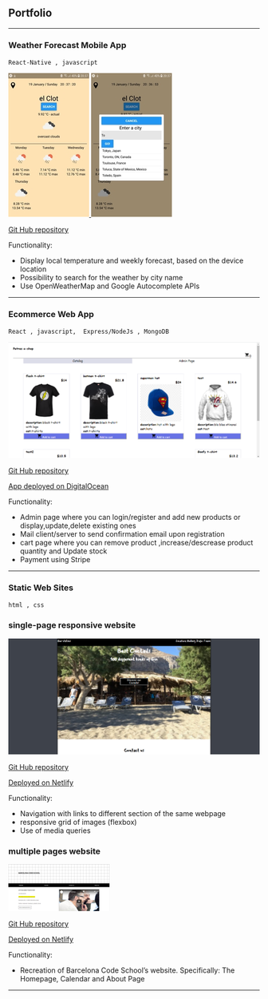 ## Portfolio

---

### Weather Forecast Mobile App
    React-Native , javascript

<a href="https://github.com/petroula861/react_native/tree/master/weatherapp"><img src="images/weatherapp1_x15.jpg?raw=true"/>        <img src="images/weatherapp2x15.jpg?raw=true"/></a>

<a href="https://github.com/petroula861/react_native/tree/master/weatherapp">Git Hub repository</a>

Functionality: 
- Display local temperature and weekly forecast, based on the device location
- Possibility to search for the weather by city name
- Use OpenWeatherMap and Google Autocomplete APIs

---

### Ecommerce Web App
    React , javascript,  Express/NodeJs , MongoDB

<a href="https://github.com/petroula861/02_react_express/tree/master/ecommerce_app"><img src="images/ecommerceapp.png?raw=true"/></a>

<a href="https://github.com/petroula861/02_react_express/tree/master/ecommerce_app">Git Hub repository</a>

<a href="http://188.166.7.202:3000/">App deployed on DigitalOcean</a>

Functionality: 
- Admin page where you can login/register and add new products or display,update,delete existing ones
- Mail client/server to send confirmation email upon registration
- cart page where you can remove product ,increase/descrease product quantity and Update stock
- Payment using Stripe

---

### Static Web Sites
    html , css

### single-page responsive website
  
  <a href="https://htmlproject1.netlify.com/"><img src="images/project1new.png?raw=true"/></a>

  <a href="https://github.com/petroula861/css_html/tree/master/01_singlepage_website">Git Hub repository</a>

  <a href="https://htmlproject1.netlify.com/">Deployed on Netlify</a>
  
  Functionality: 
  - Navigation with links to different section of the same webpage
  - responsive grid of images (flexbox)
  - Use of media queries

### multiple pages website 
   
   <a href="https://htmlproject2.netlify.com/"><img src="images/project2_x15.png?raw=true"/></a>

   <a href="https://github.com/petroula861/css_html/tree/master/02_4_pages_bcs_website">Git Hub repository</a>

   <a href="https://htmlproject2.netlify.com/">Deployed on Netlify</a>
  
  Functionality: 
  - Recreation of Barcelona Code School’s website. Specifically: The Homepage, Calendar and About Page
  
---

<!-- Remove above link if you don't want to attibute -->
